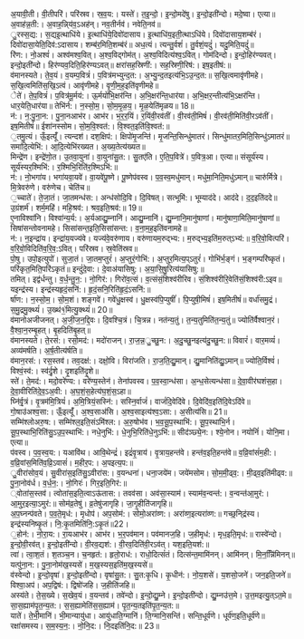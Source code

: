 

  
अ॒यावी॒ती। वी॒तीपरि॑। परि॑स्रव। स्र॒व॒य:। यस्ते॑। त॒इ॒न्दो॒। इ॒न्दो॒मदे॑षु। इ॒न्दो॒इती॑न्दो। मदे॒ष्वा। एत्या॥ अ॒वाह॑न्न॒ती:। अ॒वाह॒न्नि्य॑व॒ऽअह॑न्। नव॒तीर्नव॑। नवेति॒नव॑॥  
ु॒रस्स॒द्य:। स॒द्यइ॒त्थाधि॑ये। इ॒त्थाधि॑ये॒दिवो॑दासाय। इ॒त्थाधि॑य॒इती॒त्थाऽधि॑ये। दिवो॑दासाय॒शम्ब॑रं। दिवो॑दासा॒येति॒दिव॑:ऽदासाय। शम्ब॑र॒मिति॒शम्ब॑रं॥ अध॒त्यं। त्यन्तु॒र्वशं॑। तु॒र्वशं॒यदुं॑। यदु॒मिति॒यदुं॑॥  
रि॑ण:। नो॒अश्वं॑। अश्व॑मश्व॒वित्। अ॒श्व॒विद्गोम॑त्। अ॒श्व॒विदित्य॑श्व॒ऽवित्। गोम॑दिन्दो। इ॒न्दो॒हिर॑ण्यवत्। इन्दो॒इती॑न्दो। हिर॑ण्यव॒दिति॒हिर॑ण्यऽवत्॥ क्षरा॑सह॒स्रिणी॑:। सह॒स्रिणी॒रिष॑:। इष॒इतीष॑:॥  
व॑मानस्यते। ते॒व॒यं। व॒यम्प॒वित्रं॑। प॒वित्र॑मभ्युन्द॒त:। अ॒भ्यु॒न्द॒तइत्य॑भि॒ऽउ॒न्द॒त:॥ स॒खि॒त्वमावृ॑णीमहे। स॒खि॒त्वमिति॑स॒खि॒ऽत्वं। आवृ॑णीमहे। वृ॒णी॒म॒ह॒इति॑वृणीमहे॥  
ेते॑। ते॒प॒वित्रं॑। प॒वित्र॑मू॒र्मय॑:। ऊ॒र्मयो॑भि॒क्षर॑न्ति। अ॒भि॒क्षर॑न्ति॒धार॑या। अ॒भि॒क्षर॒न्तीत्य॑भि॒ऽक्षर॑न्ति। धार॒येति॒धार॑या॥ तेभि॑र्न:। न॒स्सो॒म॒। सो॒म॒मृ॒ळ॒य॒। मृ॒ळ॒येति॑मृळय॥ 18॥  
न॑:। न॒:पु॒ना॒न:। पु॒ना॒नआभ॑र। आभ॑र। भ॒र॒र॒यिं। र॒यिंवी॒रव॑तीं। वी॒रव॑ती॒मिषं॑। वी॒रव॑ती॒मिति॑वी॒रऽव॑तीं। इष॒मितीषं॑॥ ईशा॑नस्सोम। सो॒म॒वि॒श्वत॑:। वि॒श्वत॒इति॑वि॒श्वत॑:॥  
॒तमु॒त्यं। ऊँ॒इत्यूँ॑। त्यन्दश॑। दश॒क्षिप॑:। क्षिपो॑मृ॒जन्ति॑। मृ॒जन्ति॒सिन्धु॑मातरं। सिन्धु॑मातर॒मिति॒सिन्धु॑ऽमातरं॥ समा॑दि॒त्येभि॑:। आ॒दि॒त्येभि॑रख्यत। अ॒ख्य॒तेत्य॑ख्यत॥  
मिन्द्रे॑ण। इन्द्रे॑णो॒त। उ॒तवा॒युना॑। वा॒युना॑सु॒त:। सु॒तए॑ति। ए॒ति॒प॒वित्रे॑। प॒वित्र॒आ। एत्या॥ संसूर्य॑स्य। सूर्य॑स्यर॒श्मिभि॑:। र॒श्मिभि॒रिति॑र॒श्मिऽभि॑:॥  
न॑:। नो॒भगा॑य। भगा॑यवा॒यवे॑। वा॒यवे॑पू॒ष्णे। पू॒ष्णेप॑वस्व। प॒व॒स्व॒मधु॑मान्। मधु॑मा॒निति॒मधु॑ऽमान्॥ चारु॑र्मित्रे। मि॒त्रेवरु॑णे। वरु॑णेच। चेति॑च॥  
॒च्चाते॑। ते॒जा॒तं। जा॒तमन्ध॑स:। अन्ध॑सोदि॒वि। दि॒विषत्। सत्भूमि॑:। भूम्याद॑दे। आद॑दे। द॒द॒इति॑ददे॥ उ॒ग्रंशर्म॑। शर्म॒महि॑। महि॒श्रव॑:। श्रव॒इति॒श्रव॑:॥ 19॥  
ए॒नाविश्वा॑नि। विश्वा॑न्य॒र्य:। अ॒र्यआद्यु॒म्नानि॑। आद्यु॒म्नानि॑। द्यु॒म्नानि॒मानु॑षाणां। मानु॑षाणा॒मिति॒मानु॑षाणां॥ सिषा॑सन्तोवनामहे। सिसा॑सन्त॒इति॒सिसा॑सन्त:। व॒ना॒म॒ह॒इति॑वनामहे॥  
न॑:। न॒इन्द्रा॑य। इन्द्रा॑य॒यज्य॑वे। यज्य॑वे॒वरु॑णाय। वरु॑णायम॒रुद्भ्य:। म॒रुद्भ्य॒इति॑म॒रुत्ऽभ्य॑:॥ व॒रि॒वो॒वित्परि॑। व॒रि॒वो॒विदिति॑व॒रि॒व॒:ऽवित्। परि॑स्रव। स्र॒वेति॑स्रव॥  
पो॒षु। उपो॒इत्युपो॑। सुजा॒तं। जा॒तम॒प्तुरं॑। अ॒प्तुरं॒गोभि॑:। अ॒प्तुर॒मित्य॒प्ऽतुरं॑। गोभि॑र्भ॒ङ्गं। भ॒ङ्गम्परि॑ष्कृतं। परि॑कृत॒मिति॒परि॑ऽकृतं॥ इन्दुं॑दे॒वा:। दे॒वाअ॑यासिषु:। अ॒या॒सि॒षु॒रित्य॑यासिषु:॥  
तमित्। इद्व॑र्धन्तु। व॒र्ध॒न्तु॒न॒:। नो॒गिर॑:। गिरो॑व॒त्सं। व॒त्संसं॒शिश्व॑रीरिव। सं॒शिश्व॑रीरि॒वेति॑सं॒शिश्व॑री:ऽइव॥ यइन्द्र॑स्य। इन्द्र॑स्यहृदं॒सनि॑:। हृ॒दं॒सनि॒रिति॑हृ॒दं॒ऽसनि॑:॥  
र्षा॑ण:। न॒स्सो॒म॒। सो॒म॒शं। शङ्गवे॑। गवे॑धु॒क्षस्व॑। धु॒क्षस्व॑पि॒प्युषीं॑। पि॒प्युषी॒मिषं॑। इष॒मितीषं॑॥ वर्धा॑समु॒द्रं। स॒मु॒द्रमु॒क्थ्यं॑। उ॒ख्थ॑१॒॑मित्यु॒क्थ्यं॑॥ 20॥  
व॑मानोअजीजनत्। अ॒जी॒ज॒न॒द्दि॒वः। दि॒वश्चि॒त्रं। चि॒त्रन्न। नत॑न्य॒तुं। त॒न्य॒तुमिति॑त॒न्य॒तुं॥ ज्योति॑र्वैश्वान॒रं। वै॒श्वा॒न॒रम्बृ॒हत्। बृ॒हदिति॑बृ॒हत्॥  
व॑मानस्यते। ते॒रस॑:। रसो॒मद॑:। मदो॑राजन्। रा॒ज॒न्न॒ु॒च्छु॒न:। अ॒दु॒च्छु॒नइत्य॑दु॒च्छु॒न:॥ विवारं॑। वार॒मव्यं॑। अव्य॑मर्षति। अ॒र्ष॒तीत्य॑र्षति॥  
व॑मान॒रस॑:। रस॒स्तव॑। तव॒दक्ष॑:। दक्षो॒वि। विरा॑जति। रा॒ज॒ति॒द्यु॒मान्। द्यु॒मानिति॑द्यु॒ऽमान्॥ ज्योति॒र्विश्वं॑। विश्वं॒स्व॑:। स्व॑र्दृ॒शे। दृ॒शइति॑दृ॒शे॥  
स्ते॑। ते॒मद॑:। मदो॒वरे॑ण्य:। वरे॑ण्य॒स्तेन॑। तेना॑पवस्व। प॒व॒स्वा॒न्ध॑सा। अ॒न्ध॒सेत्यन्ध॑सा॥ दे॒वा॒वीर॑घशंस॒हा। दे॒वा॒वीरिति॑दे॒व॒ऽअ॒वी:। अ॒घ॒शं॒स॒हेत्य॑घ॒शं॒स॒ऽहा॥  
घ्नि॑र्वृ॒त्रं। वृ॒त्रम॑मि॒त्रियं॑। अ॒मि॒त्रियं॒सस्नि॑:। सस्नि॒र्वाजं॑। वाजं॑दि॒वेदि॑वे। दि॒वेदि॑व॒इति॑दि॒वेऽदि॑वे॥ गो॒षाउ॑अश्व॒सा:। ऊँ॒इत्यूँ॑। अ॒श्व॒साअ॑सि। अ॒श्व॒साइत्य॑श्व॒ऽसा:। अ॒सीत्य॑सि॥ 21॥  
सम्मि॑श्लोअरु॒ष:। सम्मि॑श्ल॒इति॒संऽमि॑श्ल:। अ॒रु॒षोभ॑व। भ॒व॒सू॒प॒स्थाभि॑:। सू॒प॒स्थाभि॒र्न। सू॒प॒स्थाभि॒रिति॑सु॒ऽउ॒प॒स्थाभि॑:। नधे॒नुभि॑:। धे॒नुभि॒रिति॑धे॒नुऽभि॑:॥ सीद॑ञ्छ्ये॒न:। श्ये॒नोन। नयोनिं॑। योनि॒मा। एत्या॥  
प॑वस्व। प॒व॒स्व॒य:। यआवि॑थ। आवि॒थेन्द्रं॑। इद्रं॑वृ॒त्राय॑। वृ॒त्राय॒हन्त॑वे। हन्त॑व॒इति॒हन्त॑वे॥ व॒व्रि॒वांसं॑म॒ही:। व॒व्रि॒वांस॒मिति॑व॒व्रि॒ऽवासं॑। म॒हीर॒प:। अ॒पइत्य॒प:॥  
ु॒वीरा॑सोव॒यं। सु॒वीरा॑स॒इति॑सु॒ऽवीरा॑स:। व॒यन्धना॑। धना॒जये॑म। जये॑मसोम। सो॒म॒मी॒ढ्व॒:। मी॒ढ्व॒इति॑मीढ्व:॥ पु॒ना॒नोव॑र्ध। व॒र्ध॒न॒:। नो॒गिरः॑। गिर॒इति॒गिर॑:॥  
्वोता॑स॒स्तव॑। त्वोता॑स॒इति॒त्वाऽऊ॑तास:। तवव॑सा। अव॑सा॒स्याम॑। स्याम॑व॒न्वन्त॑:। व॒न्वन्त॑आ॒मुर॑:। आ॒मुर॒इत्या॒ऽमुर॑:॥ सोम॑व्र॒तेषु॑। व्र॒तेषु॑जागृहि। जा॒गृ॒हीति॑जागृहि॥  
अ॒प॒घ्नन्प॑वते। प॒व॒ते॒मृध॑:। मृधोप॑। अप॒सोम॑:। सोमो॒अरा॑व्ण:। अरा॑व्ण॒इत्यरा॑व्ण:॥ गच्छ्॒नि्द्र॑स्य। इन्द्र॑स्यनिष्कृ॒तं। नि॒:कृ॒तमिति॑नि॒:ऽकृ॒तं॥22।  
॒होन॑:। नो॒रा॒य:। रा॒यआभ॑र। आभ॑र। भ॒र॒पव॑मान। पव॑मानज॒हि। ज॒हीमृध॑:। मृध॒इति॒मृध॑:॥ रास्वे॑न्दो। इ॒न्दो॒वी॒रव॑त्। इ॒न्दो॒इती॑न्दो। वी॒रव॒द्यश॑:। वी॒रव॒दिति॑वी॒रऽव॑त्। यश॒इति॒यश॑:॥  
त्वा॑। त्वा॒श॒तं। श॒तञ्च॒न। च॒नहृत॑:। हृतो॒राध॑:। राधो॒दित्सं॑तं। दित्स॑न्त॒मामि॑नन्। आमि॑नन्। मि॒न॒न्निि॑मिनन्॥ यत्पु॑ना॒न:। पु॒ना॒नोम॑ख॒स्यसे॑। म॒ख॒स्यस॒इति॑म॒ख॒स्यसे॑॥  
व॑स्वेन्दो। इ॒न्दो॒वृषा॑। इ॒न्दो॒इती॑न्दो। वृषा॑सु॒त:। सु॒त:कृ॒धि। कृ॒धीन॑:। नो॒य॒शसे॑। य॒शसो॒जने॑। जन॒इति॒जने॑॥ विश्वा॒अप॑। अप॒द्विष॑:। द्विषो॑जहि। ज॒हीति॑जहि॥  
अस्य॑ते। ते॒स॒ख्ये। स॒खेव॒यं। व॒यन्तव॑। तवे॑न्दो। इ॒न्दो॒द्यु॒म्ने। इ॒न्दो॒इती॑न्दो। द्यु॒म्नउ॑त्त॒मे। उ॒त्त॒मइत्यु॒त्ऽत॒मे॥ सा॒स॒ह्याम॑पृ॒त॒न्य॒त:। स॒स॒ह्यामेति॑स॒स॒ह्याम॑। पृ॒त॒न्य॒तइति॑पृ॒त॒न्य॒त:॥  
याते॑। ते॒भी॒मानि॑। भी॒मान्यायु॑धा। आयु॑धाति॒ग्मानि॑। ति॒ग्मानि॒सन्ति॑। सन्ति॒धूर्व॑णे। धूर्व॑ण॒इति॒धूर्व॑णे॥ रक्षा॑समस्य। स॒म॒स्य॒न॒:। नो॒नि॒द:। नि॒दइति॑नि॒द:॥ 23॥  
